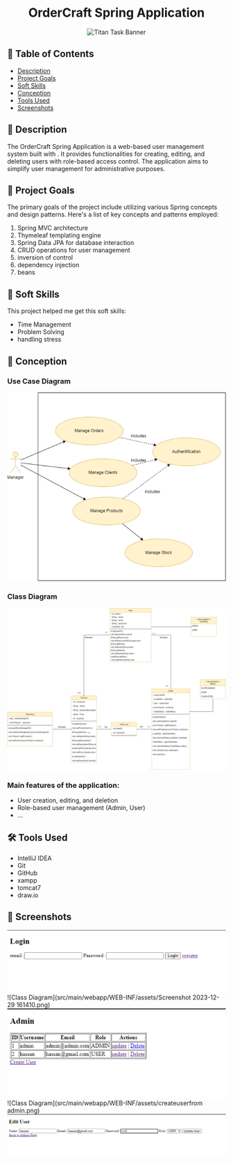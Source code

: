 <h1 align="center">
  OrderCraft Spring Application
</h1>

<p align="center">
  <img src="https://maghreb.simplonline.co/_next/image?url=https%3A%2F%2Fsimplonline-v3-prod.s3.eu-west-3.amazonaws.com%2Fmedia%2Fimage%2Fjpg%2Fartisan-coup-moyen-faisant-coupe-bois-52683-126475-658019fa23e3a331874602.jpg&w=1280&q=75" alt="Titan Task Banner">
</p>

## 📝 Table of Contents
- [Description](#description)
- [Project Goals](#project-goals)
- [Soft Skills](#soft-skills)
- [Conception](#conception)
- [Tools Used](#tools-used)
- [Screenshots](#screenshots)

## 🧐 Description <a name = "description"></a>
The OrderCraft Spring Application is a web-based user management system built with . It provides functionalities for creating, editing, and deleting users with role-based access control. The application aims to simplify user management for administrative purposes.

## 🎯 Project Goals <a name = "project-goals"></a>
The primary goals of the project include utilizing various Spring concepts and design patterns. Here's a list of key concepts and patterns employed:

1. Spring MVC architecture
2. Thymeleaf templating engine
3. Spring Data JPA for database interaction
4. CRUD operations for user management
5. inversion of control
6. dependency injection
7. beans

## 🤝 Soft Skills <a name = "soft-skills"></a>
This project helped me get this soft skills:

- Time Management
- Problem Solving
- handling stress
  

## 📝 Conception <a name = "conception"></a>
### Use Case Diagram
![usecase Diagram](src/main/webapp/WEB-INF/assets/UseCase.drawio.png)

### Class Diagram
![Class Diagram](src/main/webapp/WEB-INF/assets/OrderCraft.drawio.png)

### Main features of the application:
- User creation, editing, and deletion
- Role-based user management (Admin, User)
- ...


## 🛠️ Tools Used <a name = "tools-used"></a>
- IntelliJ IDEA
- Git
- GitHub
- xampp
- tomcat7
- draw.io


## 📸 Screenshots <a name = "screenshots"></a>

![Class Diagram](src/main/webapp/WEB-INF/assets/Login.png)
![Class Diagram](src/main/webapp/WEB-INF/assets/Screenshot 2023-12-29 161410.png)
![Class Diagram](src/main/webapp/WEB-INF/assets/admindash.png)
![Class Diagram](src/main/webapp/WEB-INF/assets/createuserfrom admin.png)
![Class Diagram](src/main/webapp/WEB-INF/assets/update.png)


